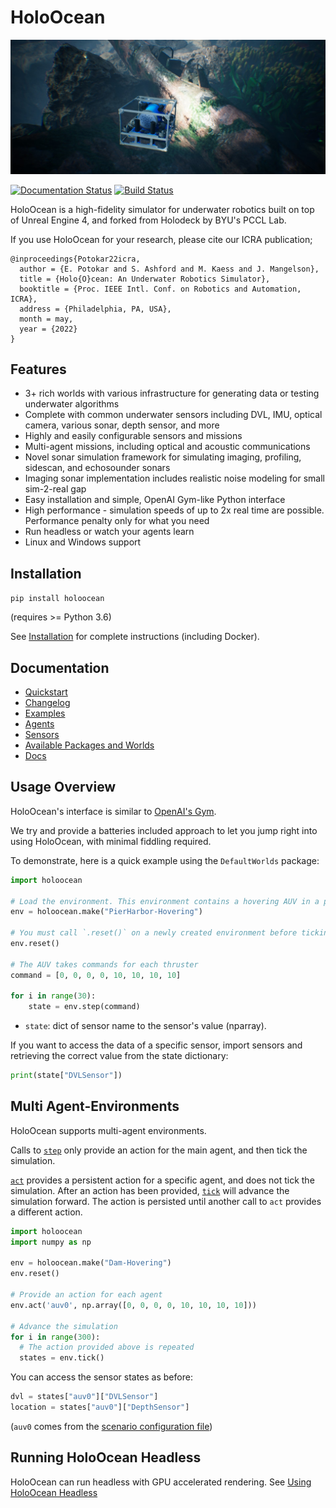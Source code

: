 # HoloOcean

![HoloOcean Image](docs/images/inspect_plane.jpg)

[![Documentation Status](https://readthedocs.org/projects/holoocean/badge/?version=latest)](https://holoocean.readthedocs.io/en/latest/?badge=latest)
 [![Build Status](https://robots.et.byu.edu:4000/api/badges/frostlab/holoocean/status.svg?ref=refs/heads/develop)](https://robots.et.byu.edu:4000/frostlab/holoocean)


HoloOcean is a high-fidelity simulator for underwater robotics built on top of Unreal Engine 4, and forked from Holodeck by BYU's PCCL Lab.

If you use HoloOcean for your research, please cite our ICRA publication;

```
@inproceedings{Potokar22icra,
  author = {E. Potokar and S. Ashford and M. Kaess and J. Mangelson},
  title = {Holo{O}cean: An Underwater Robotics Simulator},
  booktitle = {Proc. IEEE Intl. Conf. on Robotics and Automation, ICRA},
  address = {Philadelphia, PA, USA},
  month = may,
  year = {2022}
}
```

## Features
 - 3+ rich worlds with various infrastructure for generating data or testing underwater algorithms
 - Complete with common underwater sensors including DVL, IMU, optical camera, various sonar, depth sensor, and more
 - Highly and easily configurable sensors and missions
 - Multi-agent missions, including optical and acoustic communications
 - Novel sonar simulation framework for simulating imaging, profiling, sidescan, and echosounder sonars
 - Imaging sonar implementation includes realistic noise modeling for small sim-2-real gap
 - Easy installation and simple, OpenAI Gym-like Python interface
 - High performance - simulation speeds of up to 2x real time are possible. Performance penalty only for what you need
 - Run headless or watch your agents learn
 - Linux and Windows support

## Installation
`pip install holoocean`

(requires >= Python 3.6)

See [Installation](https://holoocean.readthedocs.io/en/latest/usage/installation.html) for complete instructions (including Docker).

## Documentation
* [Quickstart](https://holoocean.readthedocs.io/en/latest/usage/getting-started.html)
* [Changelog](https://holoocean.readthedocs.io/en/latest/changelog/changelog.html)
* [Examples](https://holoocean.readthedocs.io/en/latest/usage/getting-started.html#code-examples)
* [Agents](https://holoocean.readthedocs.io/en/latest/agents/agents.html)
* [Sensors](https://holoocean.readthedocs.io/en/latest/holoocean/sensors.html)
* [Available Packages and Worlds](https://holoocean.readthedocs.io/en/latest/packages/packages.html)
* [Docs](https://holoocean.readthedocs.io/en/latest/)

## Usage Overview
HoloOcean's interface is similar to [OpenAI's Gym](https://gym.openai.com/). 

We try and provide a batteries included approach to let you jump right into using HoloOcean, with minimal
fiddling required.

To demonstrate, here is a quick example using the `DefaultWorlds` package:

```python
import holoocean

# Load the environment. This environment contains a hovering AUV in a pier
env = holoocean.make("PierHarbor-Hovering")

# You must call `.reset()` on a newly created environment before ticking/stepping it
env.reset()                         

# The AUV takes commands for each thruster
command = [0, 0, 0, 0, 10, 10, 10, 10]   

for i in range(30):
    state = env.step(command)  
```

- `state`: dict of sensor name to the sensor's value (nparray).

If you want to access the data of a specific sensor, import sensors and
retrieving the correct value from the state dictionary:

```python
print(state["DVLSensor"])
```

## Multi Agent-Environments
HoloOcean supports multi-agent environments.

Calls to [`step`](https://holoocean.readthedocs.io/en/latest/holoocean/environments.html#holoocean.environments.HoloOceanEnvironment.step) only provide an action for the main agent, and then tick the simulation. 

[`act`](https://holoocean.readthedocs.io/en/latest/holoocean/environments.html#holoocean.environments.HoloOceanEnvironment.act) provides a persistent action for a specific agent, and does not tick the simulation. After an 
action has been provided, [`tick`](https://holoocean.readthedocs.io/en/latest/holoocean/environments.html#holoocean.environments.HoloOceanEnvironment.tick) will advance the simulation forward. The action is persisted until another call to `act` provides a different action.

```python
import holoocean
import numpy as np

env = holoocean.make("Dam-Hovering")
env.reset()

# Provide an action for each agent
env.act('auv0', np.array([0, 0, 0, 0, 10, 10, 10, 10]))

# Advance the simulation
for i in range(300):
  # The action provided above is repeated
  states = env.tick()
```

You can access the sensor states as before:

```python
dvl = states["auv0"]["DVLSensor"]
location = states["auv0"]["DepthSensor"]
```

(`auv0` comes from the [scenario configuration file](https://holoocean.readthedocs.io/en/latest/packages/docs/scenarios.html))

## Running HoloOcean Headless
HoloOcean can run headless with GPU accelerated rendering. See [Using HoloOcean Headless](https://holoocean.readthedocs.io/en/latest/usage/running-headless.html)

